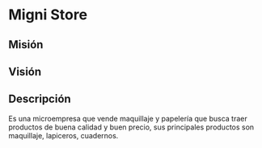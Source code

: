 # Migni Store
## Misión 

## Visión 

## Descripción
Es una microempresa que vende maquillaje y papelería que busca traer productos de buena calidad y buen precio, sus principales productos son maquillaje, lapiceros, cuadernos.
